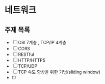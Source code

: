 # 네트워크

## 주제 목록

- [ ] OSI 7계층 , TCP/IP 4계층
- [ ] CORS
- [ ] RESTful
- [ ] HTTP/HTTPS
- [ ] TCP/UDP
- [ ] TCP 속도 향상을 위한 기법(sliding window)
- [ ] 
